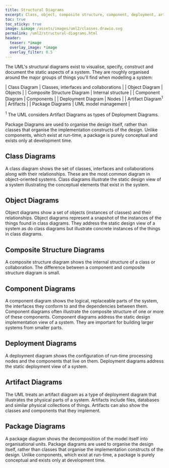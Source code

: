 ```yaml
---
title: Structural Diagrams
excerpt: Class, object, composite structure, component, deployment, artifact and package diagrams.
toc: true
toc_sticky: true
image: &image /assets/images/uml2/classes.drawio.svg
permalink: /uml2/structural-diagrams.html
header:
  teaser: *image
  overlay_image: *image
  overlay_filter: 0.5
---
```

The UML's structural diagrams exist to visualise, specify, construct and document the static aspects of a system. They are roughly organised around the major groups of things you'll find when modelling a system:

| Class Diagram                | Classes, interfaces and collaborations |
| Object Diagram               | Objects                                |
| Composite Structure Diagram  | Internal structure                     |
| Component Diagram            | Components                             |
| Deployment Diagram           | Nodes                                  |
| Artifact Diagram<sup>1</sup> | Artifacts                              |
| Package Diagrams             | UML model management                   |

<sup>1</sup> The UML considers Artifact Diagrams as types of Deployment Diagrams.

Package Diagrams are used to organise the design itself, rather than classes that organise the implementation constructs of the design. Unlike components, which exist at run-time, a package is purely conceptual and exists only at development time.

## Class Diagrams

A class diagram shows the set of classes, interfaces and collaborations along with their relationships. These are the most common diagram in object-oriented systems. Class diagrams illustrate the static design view of a system illustrating the conceptual elements that exist in the system.

## Object Diagrams

Object diagrams show a set of objects (instances of classes) and their relationships. Object diagrams represent a snapshot of the instances of the things found in class diagrams. They address the static design view of a system as do class diagrams but illustrate concrete instances of the things in class diagrams.

## Composite Structure Diagrams

A composite structure diagram shows the internal structure of a class or collaboration. The difference between a component and composite structure diagram is small.

## Component Diagrams

A component diagram shows the logical, replaceable parts of the system, the interfaces they conform to and the dependencies between them. Component diagrams often illustrate the composite structure of one or more of these components. Component diagrams address the static design implementation view of a system. They are important for building larger systems from smaller parts.

## Deployment Diagrams

A deployment diagram shows the configuration of run-time processing nodes and the components that live on them. Deployment diagrams address the static deployment view of a system.

## Artifact Diagrams

The UML treats an artifact diagram as a type of deployment diagram that illustrates the physical parts of a system. Artifacts include files, databases and similar physical collections of things. Artifacts can also show the classes and components that they implement.

## Package Diagrams

A package diagram shows the decomposition of the model itself into organisational units. Package diagrams are used to organise the design itself, rather than classes that organise the implementation constructs of the design. Unlike components, which exist at run-time, a package is purely conceptual and exists only at development time.
